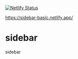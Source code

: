 [![Netlify Status](https://api.netlify.com/api/v1/badges/209bdc52-d1ad-4cdf-b453-f01a745e6db4/deploy-status)](https://app.netlify.com/sites/sidebar-basic/deploys)

https://sidebar-basic.netlify.app/

# sidebar
sidebar
